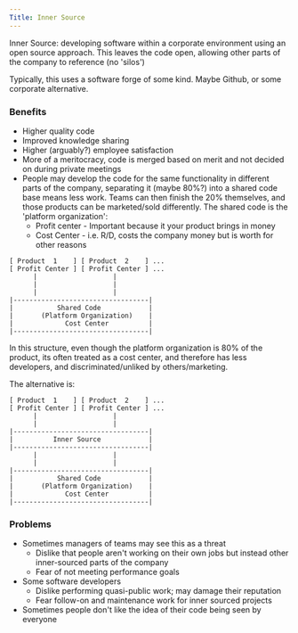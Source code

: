 ```yaml
---
Title: Inner Source
---
```


Inner Source: developing software within a corporate environment using an open source approach. This leaves the code open, allowing other parts of the company to reference (no 'silos')

Typically, this uses a software forge of some kind. Maybe Github, or some corporate alternative.

### Benefits

- Higher quality code
- Improved knowledge sharing
- Higher (arguably?) employee satisfaction
- More of a meritocracy, code is merged based on merit and not decided on during private meetings
- People may develop the code for the same functionality in different parts of the company, separating it (maybe 80%?) into a shared code base means less work. Teams can then finish the 20% themselves, and those products can be marketed/sold differently. The shared code is the 'platform organization':
  - Profit center - Important because it your product brings in money
  - Cost Center - i.e. R/D, costs the company money but is worth for other reasons

```
[ Product  1    ] [ Product  2    ] ...
[ Profit Center ] [ Profit Center ] ...
      |                   |
      |                   |
      |                   |
|----------------------------------|
|           Shared Code            |
|       (Platform Organization)    |
|             Cost Center          |
|----------------------------------|
```

In this structure, even though the platform organization is 80% of the product, its often treated as a cost center, and therefore has less developers, and discriminated/unliked by others/marketing.

The alternative is:

```
[ Product  1    ] [ Product  2    ] ...
[ Profit Center ] [ Profit Center ] ...
      |                   |
      |                   |
|----------------------------------|
|          Inner Source            |
|----------------------------------|
      |                   |
      |                   |
|----------------------------------|
|           Shared Code            |
|       (Platform Organization)    |
|             Cost Center          |
|----------------------------------|
```

### Problems

- Sometimes managers of teams may see this as a threat
  - Dislike that people aren't working on their own jobs but instead other inner-sourced parts of the company
  - Fear of not meeting performance goals
- Some software developers
  - Dislike performing quasi-public work; may damage their reputation
  - Fear follow-on and maintenance work for inner sourced projects
- Sometimes people don't like the idea of their code being seen by everyone
